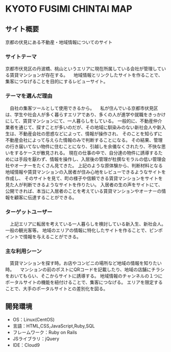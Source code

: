 
# KYOTO FUSIMI CHINTAI MAP

## サイト概要
  京都の伏見にある不動産・地域情報についてのサイト
  
### サイトテーマ
  京都市伏見区の丹波橋、桃山というエリアに現在所属している会社が管理している賃貸マンションが存在する。
　地域情報とリンクしたサイトを作ることで、集客につなげることを目的にするレビューサイト。

### テーマを選んだ理由
　自社の集客ツールとして使用できるから。
　私が住んでいる京都市伏見区は、学生や社会人が多く暮らすエリアであり、多くの人が進学や就職をきっかけにして、賃貸マンションにて、一人暮らしをしている。
  一般的に、不動産仲介業者を通じて、探すことが多いのだが、その地域に馴染みのない新社会人や新入生は、不動産会社の思惑などによって、情報が操作され、
  そのことを知らずに不動産会社によって与えらた情報のみで判断することになる。
  その結果、管理の行き届いてない物件に住むことになり、引越しを余儀なくされたり、不快な思いをするケースが散見される。
  現在の仕事の中で、自分達の物件に誘導するためには手段を厭わず、情報を操作し、入居後の管理が杜撰なモラルの低い管理会社やオーナーをたくさん見てきた。
  上記のような原体験から、判断材料となる地域情報や賃貸マンションの入居者が住み心地をレビューできるようなサイトを作成し、
  そのサイトを見て、町の様子や信頼できる賃貸マンションをサイトを見た人が判断できるようなサイトを作りたい。
  入居者の生の声をサイトにて、公開できれば、本当に入居者のことを考えている賃貸マンションやオーナーの情報を顧客に伝達することができる。

### ターゲットユーザー
　上記エリアに転居を考えている一人暮らしを検討している新入生、新社会人。一般の観光客等。
  地域のエリアの情報に特化したサイトを作ることで、ピンポイントで情報を与えることができる。

### 主な利用シーン
　賃貸マンションを探す時。お店やコンビニの場所など地域の情報を知りたい時。
　マンションの前のポストにQRコードを記載したり、地域の店舗にチラシをおいてもらい、そこからサイトに誘導する。
  地域情報のチャンネルの１つにポータルサイトの機能を紐付けることで、集客につなげる。
  エリアを限定することで、大手のポータルサイトとの差別化を図る。
  

## 開発環境
- OS：Linux(CentOS)
- 言語：HTML,CSS,JavaScript,Ruby,SQL
- フレームワーク：Ruby on Rails
- JSライブラリ：jQuery
- IDE：Cloud9





　　　　　
